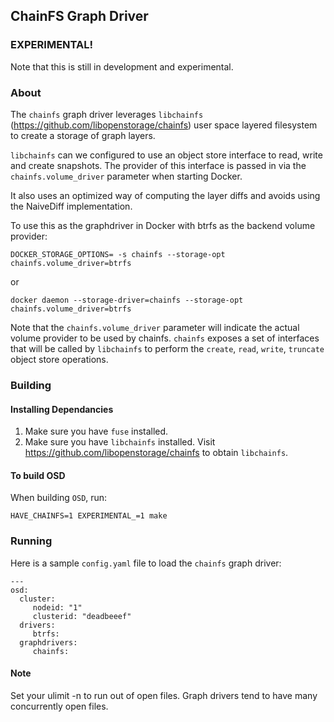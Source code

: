 ## ChainFS Graph Driver

### EXPERIMENTAL!  
Note that this is still in development and experimental.

### About
The `chainfs` graph driver leverages `libchainfs` (https://github.com/libopenstorage/chainfs) user space layered filesystem to create a storage of graph layers.

`libchainfs` can we configured to use an object store interface to read, write and create snapshots.  The provider of this interface is passed in via the `chainfs.volume_driver` parameter when starting Docker.

It also uses an optimized way of computing the layer diffs and avoids using the NaiveDiff implementation.

To use this as the graphdriver in Docker with btrfs as the backend volume provider:

```
DOCKER_STORAGE_OPTIONS= -s chainfs --storage-opt chainfs.volume_driver=btrfs
```

or

```
docker daemon --storage-driver=chainfs --storage-opt chainfs.volume_driver=btrfs
```

Note that the `chainfs.volume_driver` parameter will indicate the actual volume provider to be used by chainfs.  `chainfs` exposes a set of interfaces that will be called by `libchainfs` to perform the `create`, `read`, `write`, `truncate` object store operations.

### Building

#### Installing Dependancies
1. Make sure you have `fuse` installed.
2. Make sure you have `libchainfs` installed.  Visit https://github.com/libopenstorage/chainfs to obtain `libchainfs`.

#### To build OSD
When building `OSD`, run:

```
HAVE_CHAINFS=1 EXPERIMENTAL_=1 make
```

### Running
Here is a sample `config.yaml` file to load the `chainfs` graph driver:

```
---
osd:
  cluster:
     nodeid: "1"
     clusterid: "deadbeeef"
  drivers:
     btrfs:
  graphdrivers:
     chainfs:
```

#### Note
Set your ulimit -n to run out of open files.  Graph drivers tend to have many concurrently open files.
